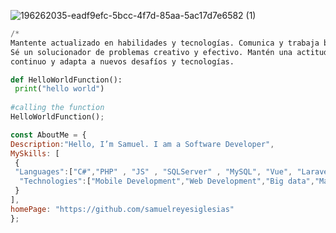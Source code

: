 

<!---
samuelreyesiglesias/samuelreyesiglesias is a ✨ special ✨ repository because its `README.md` (this file) appears on your GitHub profile.
You can click the Preview link to take a look at your changes.
--->
 
 ![196262035-eadf9efc-5bcc-4f7d-85aa-5ac17d7e6582 (1)](https://user-images.githubusercontent.com/51006648/209212692-ac0b1a23-12bd-47a7-91ad-0b5e8ce9f26e.png)

```python
/*
Mantente actualizado en habilidades y tecnologías. Comunica y trabaja bien en equipo. 
Sé un solucionador de problemas creativo y efectivo. Mantén una actitud de aprendizaje 
continuo y adapta a nuevos desafíos y tecnologías.
``````


```python
def HelloWorldFunction():
 print("hello world")
 
#calling the function
HelloWorldFunction();
``````
```javascript
const AboutMe = {
Description:"Hello, I’m Samuel. I am a Software Developer",
MySkills: [
 {
 "Languages":["C#","PHP" , "JS" , "SQLServer" , "MySQL", "Vue", "Laravel","Python"],
  "Technologies":["Mobile Development","Web Development","Big data","Machine Learning", "Devops","CyberSecurity", "BlockChain"]
 }
],
homePage: "https://github.com/samuelreyesiglesias"
};
``````
